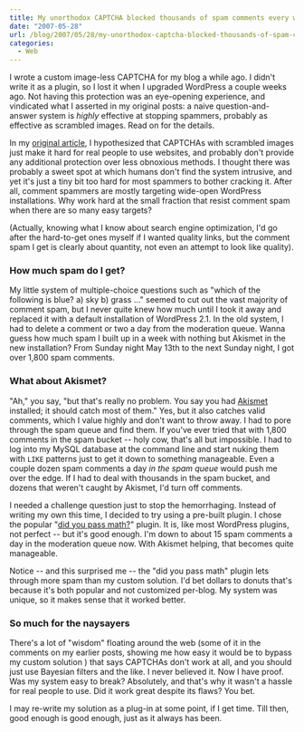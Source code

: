 ```yaml
---
title: My unorthodox CAPTCHA blocked thousands of spam comments every week
date: "2007-05-28"
url: /blog/2007/05/28/my-unorthodox-captcha-blocked-thousands-of-spam-comments-every-week/
categories:
  - Web
---
```

I wrote a custom image-less CAPTCHA for my blog a while ago. I didn't write it as a plugin, so I lost it when I upgraded WordPress a couple weeks ago. Not having this protection was an eye-opening experience, and vindicated what I asserted in my original posts: a naive question-and-answer system is *highly* effective at stopping spammers, probably as effective as scrambled images. Read on for the details.

In my [original article](/blog/2006/01/28/captchas-done-better/), I hypothesized that CAPTCHAs with scrambled images just make it hard for real people to use websites, and probably don't provide any additional protection over less obnoxious methods. I thought there was probably a sweet spot at which humans don't find the system intrusive, and yet it's just a tiny bit too hard for most spammers to bother cracking it. After all, comment spammers are mostly targeting wide-open WordPress installations. Why work hard at the small fraction that resist comment spam when there are so many easy targets?

(Actually, knowing what I know about search engine optimization, I'd go after the hard-to-get ones myself if I wanted quality links, but the comment spam I get is clearly about quantity, not even an attempt to look like quality).

### How much spam do I get?

My little system of multiple-choice questions such as "which of the following is blue? a) sky b) grass ..." seemed to cut out the vast majority of comment spam, but I never quite knew how much until I took it away and replaced it with a default installation of WordPress 2.1. In the old system, I had to delete a comment or two a day from the moderation queue. Wanna guess how much spam I built up in a week with nothing but Akismet in the new installation? From Sunday night May 13th to the next Sunday night, I got over 1,800 spam comments.

### What about Akismet?

"Ah," you say, "but that's really no problem. You say you had [Akismet](http://akismet.com/) installed; it should catch most of them." Yes, but it also catches valid comments, which I value highly and don't want to throw away. I had to pore through the spam queue and find them. If you've ever tried that with 1,800 comments in the spam bucket -- holy cow, that's all but impossible. I had to log into my MySQL database at the command line and start nuking them with `LIKE` patterns just to get it down to something manageable. Even a couple dozen spam comments a day *in the spam queue* would push me over the edge. If I had to deal with thousands in the spam bucket, and dozens that weren't caught by Akismet, I'd turn off comments.

I needed a challenge question just to stop the hemorrhaging. Instead of writing my own this time, I decided to try using a pre-built plugin. I chose the popular "[did you pass math?](http://www.herod.net/dypm/)" plugin. It is, like most WordPress plugins, not perfect -- but it's good enough. I'm down to about 15 spam comments a day in the moderation queue now. With Akismet helping, that becomes quite manageable.

Notice -- and this surprised me -- the "did you pass math" plugin lets through more spam than my custom solution. I'd bet dollars to donuts that's because it's both popular and not customized per-blog. My system was unique, so it makes sense that it worked better.

### So much for the naysayers

There's a lot of "wisdom" floating around the web (some of it in the comments on my earlier posts, showing me how easy it would be to bypass my custom solution ) that says CAPTCHAs don't work at all, and you should just use Bayesian filters and the like. I never believed it. Now I have proof. Was my system easy to break? Absolutely, and that's why it wasn't a hassle for real people to use. Did it work great despite its flaws? You bet.

I may re-write my solution as a plug-in at some point, if I get time. Till then, good enough is good enough, just as it always has been.


